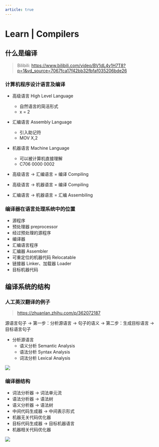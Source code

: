 ```yaml
---
article: true
---
```


# Learn | Compilers

## 什么是编译

> Bilibili: https://www.bilibili.com/video/BV1dL4y1H7T8?p=1&vd_source=7067fca17f42bb32fbfaf035206bde26

### 计算机程序设计语言及编译

- 高级语言  High Level Language
  - 自然语言的简洁形式
  - x = 2
- 汇编语言  Assembly Language
  - 引入助记符 
  - MOV X,2
- 机器语言  Machine Language
  - 可以被计算机直接理解
  - C706 0000 0002

- 高级语言 -> 汇编语言 = 编译 Compiling
- 高级语言 -> 机器语言 = 编译 Compiling
- 汇编语言 -> 机器语言 = 汇编 Assembiling

### 编译器在语言处理系统中的位置

- 源程序
- 预处理器 preprocessor
- 经过预处理的源程序
- 编译器
- 汇编语言程序
- 汇编器 Assembler
- 可重定位的机器代码  Relocatable
- 链接器  Linker、加载器 Loader
- 目标机器代码

## 编译系统的结构

### 人工英汉翻译的例子

> https://zhuanlan.zhihu.com/p/362072187

源语言句子 -> 第一步：分析源语言 -> 句子的语义 -> 第二步：生成目标语言 -> 目标语言句子

- 分析源语言
  - 语义分析  Semantic Analysis
  - 语法分析  Syntax Analysis
  - 词法分析  Lexical Analysis

![](https://pic1.zhimg.com/80/v2-030d08a420bca7456162086ecb04c704_720w.webp)


### 编译器结构

- 词法分析器 -> 词法单元流
- 语法分析器 -> 语法树
- 语义分析器 -> 语法树
- 中间代码生成器 -> 中间表示形式
- 机器无关代码优化器
- 目标代码生成器 -> 目标机器语言
- 机器相关代码优化器 

![](https://pic2.zhimg.com/80/v2-6c3637f5e5bbbc839e178f810c113895_720w.webp)